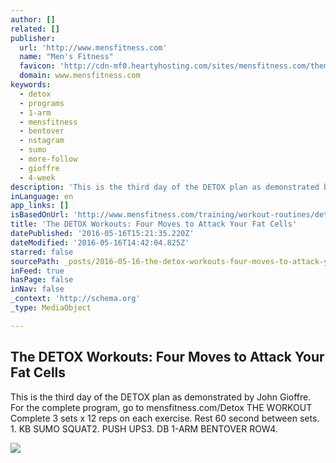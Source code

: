 ```yaml
---
author: []
related: []
publisher:
  url: 'http://www.mensfitness.com'
  name: "Men's Fitness"
  favicon: 'http://cdn-mf0.heartyhosting.com/sites/mensfitness.com/themes/mensfitness/favicon.ico'
  domain: www.mensfitness.com
keywords:
  - detox
  - programs
  - 1-arm
  - mensfitness
  - bentover
  - nstagram
  - sumo
  - more-follow
  - gioffre
  - 4-week
description: 'This is the third day of the DETOX plan as demonstrated by John Gioffre. For the complete program, go to mensfitness.com/Detox THE WORKOUT Complete 3 sets x 12 reps on each exercise. Rest 60 second between sets. 1. KB SUMO SQUAT2. PUSH UPS3. DB 1-ARM BENTOVER ROW4.'
inLanguage: en
app_links: []
isBasedOnUrl: 'http://www.mensfitness.com/training/workout-routines/detox-workouts-four-moves-attack-your-fat-cells?utm_medium=email&utm_source=flipboard'
title: 'The DETOX Workouts: Four Moves to Attack Your Fat Cells'
datePublished: '2016-05-16T15:21:35.220Z'
dateModified: '2016-05-16T14:42:04.825Z'
starred: false
sourcePath: _posts/2016-05-16-the-detox-workouts-four-moves-to-attack-your-fat-cells.md
inFeed: true
hasPage: false
inNav: false
_context: 'http://schema.org'
_type: MediaObject

---
```

<article style=""><h1>The DETOX Workouts: Four Moves to Attack Your Fat Cells</h1><p>This is the third day of the DETOX plan as demonstrated by John Gioffre. For the complete program, go to mensfitness.com/Detox THE WORKOUT Complete 3 sets x 12 reps on each exercise. Rest 60 second between sets. 1. KB SUMO SQUAT2. PUSH UPS3. DB 1-ARM BENTOVER ROW4.</p><img src="http://cdn-mf0.heartyhosting.com/sites/mensfitness.com/files/detox-friday-main.jpg" /></article>